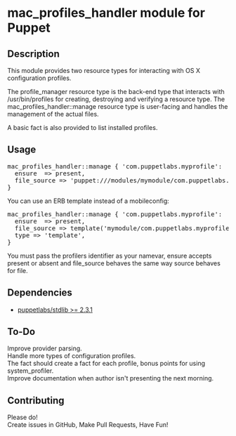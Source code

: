 # mac_profiles_handler module for Puppet

## Description
This module provides two resource types for interacting with OS X configuration profiles.

The profile_manager resource type is the back-end type that interacts with /usr/bin/profiles for creating, destroying and verifying a resource type. The mac_profiles_handler::manage resource type is user-facing and handles the management of the actual files.

A basic fact is also provided to list installed profiles.

## Usage

<pre>
mac_profiles_handler::manage { 'com.puppetlabs.myprofile':  
  ensure  => present,  
  file_source => 'puppet:///modules/mymodule/com.puppetlabs.myprofile.mobileconfig',  
}
</pre>

You can use an ERB template instead of a mobileconfig:  
<pre>
mac_profiles_handler::manage { 'com.puppetlabs.myprofile':  
  ensure  => present,  
  file_source => template('mymodule/com.puppetlabs.myprofile.erb'),  
  type => 'template',  
}
</pre>


You must pass the profilers identifier as your namevar, ensure accepts present or absent and file_source behaves the same way source behaves for file.

## Dependencies

* [puppetlabs/stdlib >= 2.3.1](https://forge.puppetlabs.com/puppetlabs/stdlib)

## To-Do
Improve provider parsing.  
Handle more types of configuration profiles.  
The fact should create a fact for each profile, bonus points for using system_profiler.  
Improve documentation when author isn't presenting the next morning.  

## Contributing
Please do!  
Create issues in GitHub, Make Pull Requests, Have Fun!
